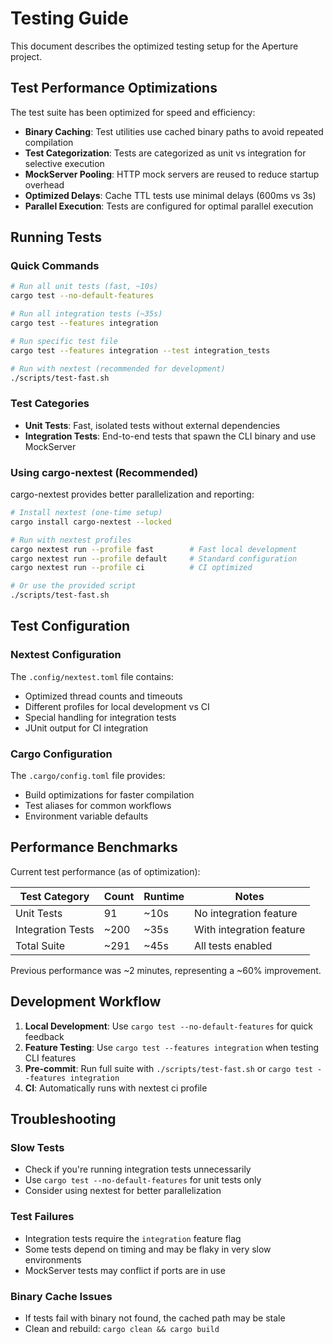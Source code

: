 # Testing Guide

This document describes the optimized testing setup for the Aperture project.

## Test Performance Optimizations

The test suite has been optimized for speed and efficiency:

- **Binary Caching**: Test utilities use cached binary paths to avoid repeated compilation
- **Test Categorization**: Tests are categorized as unit vs integration for selective execution
- **MockServer Pooling**: HTTP mock servers are reused to reduce startup overhead
- **Optimized Delays**: Cache TTL tests use minimal delays (600ms vs 3s)
- **Parallel Execution**: Tests are configured for optimal parallel execution

## Running Tests

### Quick Commands

```bash
# Run all unit tests (fast, ~10s)
cargo test --no-default-features

# Run all integration tests (~35s) 
cargo test --features integration

# Run specific test file
cargo test --features integration --test integration_tests

# Run with nextest (recommended for development)
./scripts/test-fast.sh
```

### Test Categories

- **Unit Tests**: Fast, isolated tests without external dependencies
- **Integration Tests**: End-to-end tests that spawn the CLI binary and use MockServer

### Using cargo-nextest (Recommended)

cargo-nextest provides better parallelization and reporting:

```bash
# Install nextest (one-time setup)
cargo install cargo-nextest --locked

# Run with nextest profiles
cargo nextest run --profile fast        # Fast local development
cargo nextest run --profile default     # Standard configuration  
cargo nextest run --profile ci          # CI optimized

# Or use the provided script
./scripts/test-fast.sh
```

## Test Configuration

### Nextest Configuration

The `.config/nextest.toml` file contains:
- Optimized thread counts and timeouts
- Different profiles for local development vs CI
- Special handling for integration tests
- JUnit output for CI integration

### Cargo Configuration  

The `.cargo/config.toml` file provides:
- Build optimizations for faster compilation
- Test aliases for common workflows
- Environment variable defaults

## Performance Benchmarks

Current test performance (as of optimization):

| Test Category | Count | Runtime | Notes |
|---------------|-------|---------|-------|
| Unit Tests | 91 | ~10s | No integration feature |
| Integration Tests | ~200 | ~35s | With integration feature |
| Total Suite | ~291 | ~45s | All tests enabled |

Previous performance was ~2 minutes, representing a ~60% improvement.

## Development Workflow

1. **Local Development**: Use `cargo test --no-default-features` for quick feedback
2. **Feature Testing**: Use `cargo test --features integration` when testing CLI features
3. **Pre-commit**: Run full suite with `./scripts/test-fast.sh` or `cargo test --features integration`
4. **CI**: Automatically runs with nextest ci profile

## Troubleshooting

### Slow Tests
- Check if you're running integration tests unnecessarily
- Use `cargo test --no-default-features` for unit tests only
- Consider using nextest for better parallelization

### Test Failures
- Integration tests require the `integration` feature flag
- Some tests depend on timing and may be flaky in very slow environments
- MockServer tests may conflict if ports are in use

### Binary Cache Issues
- If tests fail with binary not found, the cached path may be stale
- Clean and rebuild: `cargo clean && cargo build`